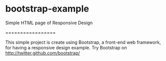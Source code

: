 bootstrap-example
=================

Simple HTML page of Responsive Design

=================


This simple project is create using Bootstrap, a front-end web framework, for having a responsive design example.
Try Bootstrap on http://twitter.github.com/bootstrap/
